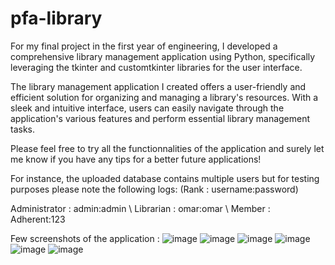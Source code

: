 # pfa-library
For my final project in the first year of engineering, I developed a comprehensive library management application using Python, specifically leveraging the tkinter and customtkinter libraries for the user interface.

The library management application I created offers a user-friendly and efficient solution for organizing and managing a library's resources. With a sleek and intuitive interface, users can easily navigate through the application's various features and perform essential library management tasks.

Please feel free to try all the functionnalities of the application and surely let me know if you have any tips for a better future applications!

For instance, the uploaded database contains multiple users but for testing purposes please note the following logs: (Rank : username:password)

Administrator : admin:admin \\
Librarian : omar:omar  \\
Member : Adherent:123 

Few screenshots of the application :
![image](https://github.com/tabchiomar/pfa-library/assets/135275313/0341de46-69bb-4213-adaa-400e1a2f3969)
![image](https://github.com/tabchiomar/pfa-library/assets/135275313/2657b68e-7d21-4e17-821f-75b5a66bedb7)
![image](https://github.com/tabchiomar/pfa-library/assets/135275313/1252029b-3d5d-4125-8a08-55a981c65be2)
![image](https://github.com/tabchiomar/pfa-library/assets/135275313/d580acb2-23cf-4e44-b8e6-230525c5dee4)
![image](https://github.com/tabchiomar/pfa-library/assets/135275313/3090914c-871b-402d-bd84-9ad5d3e471b8)
![image](https://github.com/tabchiomar/pfa-library/assets/135275313/6c065097-b116-4cea-a3f7-37c64959d897)




                   


